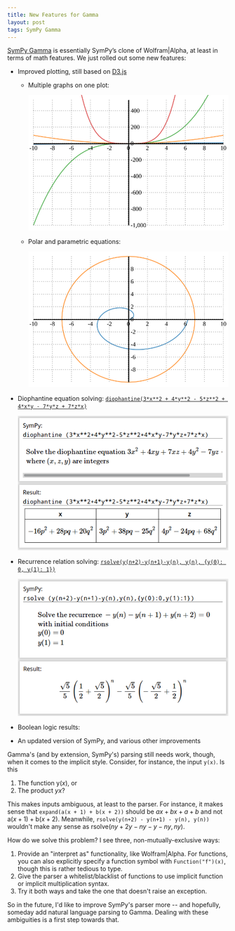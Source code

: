 ```yaml
---
title: New Features for Gamma
layout: post
tags: SymPy Gamma
---
```


[SymPy Gamma](http://www.sympygamma.com) is essentially SymPy’s clone of
Wolfram|Alpha, at least in terms of math features. We just rolled out some
new features:

<!--more-->

- Improved plotting, still based on [D3.js](http://www.d3js.org)

  - Multiple graphs on one plot:

      [![Multiple plots in Gamma](/assets/gamma-multiple-plots.svg)](http://www.sympygamma.com/input/?i=plot%28[x%2C+x^2%2C+x^3%2C+x^4]%29)

  - Polar and parametric equations:

      [![Polar and parametric plots in Gamma](/assets/gamma-multiple-plots-2.svg)](http://www.sympygamma.com/input/?i=plot%28x%3D7cos%28t%29%2C+y%3D10sin%28t%29%2Cr%3Dtheta%29)

- Diophantine equation solving:
  [`diophantine(3*x**2 + 4*y**2 - 5*z**2 + 4*x*y - 7*y*z + 7*z*x)`](http://www.sympygamma.com/input/?i=diophantine%283*x**2%20%2B%204*y**2%20-%205*z**2%20%2B%204*x*y%20-%207*y*z%20%2B%207*z*x%29)

    ![Gamma's Diophantine equation solution](/assets/gamma-diophantine.png)
- Recurrence relation solving:
  [`rsolve(y(n+2)-y(n+1)-y(n), y(n), {y(0): 0, y(1): 1})`](http://www.sympygamma.com/input/?i=rsolve%28y%28n%2B2%29-y%28n%2B1%29-y%28n%29%2C%20y%28n%29%2C%20{y%280%29%3A%200%2C%20y%281%29%3A%201}%29)

    ![Gamma's recurrence relation solution](/assets/gamma-recurrence.png)
- Boolean logic results:
- An updated version of SymPy, and various other improvements

Gamma's (and by extension, SymPy's) parsing still needs work, though, when
it comes to the implicit style. Consider, for instance, the input `y(x)`. Is
this

1. The function $\mathrm{y}(x)$, or
2. The product $yx$?

This makes inputs ambiguous, at least to the parser. For instance, it makes
sense that `expand(a(x + 1) + b(x + 2))` should be $ax + bx + a + b$ and not
$\mathrm{a}(x+1) + \mathrm{b}(x+2)$. Meanwhile, `rsolve(y(n+2) - y(n+1) -
y(n), y(n))` wouldn't make any sense as $\mathrm{rsolve}(ny + 2y - ny - y -
ny, ny)$.

How do we solve this problem? I see three, non-mutually-exclusive ways:

1. Provide an "interpret as" functionality, like Wolfram|Alpha. For
   functions, you can also explicitly specify a function symbol with
   `Function("f")(x)`, though this is rather tedious to type.
2. Give the parser a whitelist/blacklist of functions to use implicit
   function or implicit multiplication syntax.
3. Try it both ways and take the one that doesn't raise an exception.

So in the future, I'd like to improve SymPy's parser more -- and hopefully,
someday add natural language parsing to Gamma. Dealing with these
ambiguities is a first step towards that.
